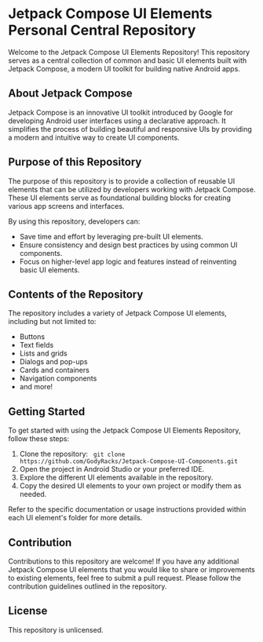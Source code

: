 # Jetpack Compose UI Elements Personal Central Repository

Welcome to the Jetpack Compose UI Elements Repository! This repository serves as a central collection of common and basic UI elements built with Jetpack Compose, a modern UI toolkit for building native Android apps. 

## About Jetpack Compose

Jetpack Compose is an innovative UI toolkit introduced by Google for developing Android user interfaces using a declarative approach. It simplifies the process of building beautiful and responsive UIs by providing a modern and intuitive way to create UI components.

## Purpose of this Repository

The purpose of this repository is to provide a collection of reusable UI elements that can be utilized by developers working with Jetpack Compose. These UI elements serve as foundational building blocks for creating various app screens and interfaces.

By using this repository, developers can:

- Save time and effort by leveraging pre-built UI elements.
- Ensure consistency and design best practices by using common UI components.
- Focus on higher-level app logic and features instead of reinventing basic UI elements.

## Contents of the Repository

The repository includes a variety of Jetpack Compose UI elements, including but not limited to:

- Buttons
- Text fields
- Lists and grids
- Dialogs and pop-ups
- Cards and containers
- Navigation components
- and more!

## Getting Started

To get started with using the Jetpack Compose UI Elements Repository, follow these steps:

1. Clone the repository: ` git clone https://github.com/GodyRacks/Jetpack-Compose-UI-Components.git`
2. Open the project in Android Studio or your preferred IDE.
3. Explore the different UI elements available in the repository.
4. Copy the desired UI elements to your own project or modify them as needed.

Refer to the specific documentation or usage instructions provided within each UI element's folder for more details.

## Contribution

Contributions to this repository are welcome! If you have any additional Jetpack Compose UI elements that you would like to share or improvements to existing elements, feel free to submit a pull request. Please follow the contribution guidelines outlined in the repository.

## License

This repository is unlicensed.

